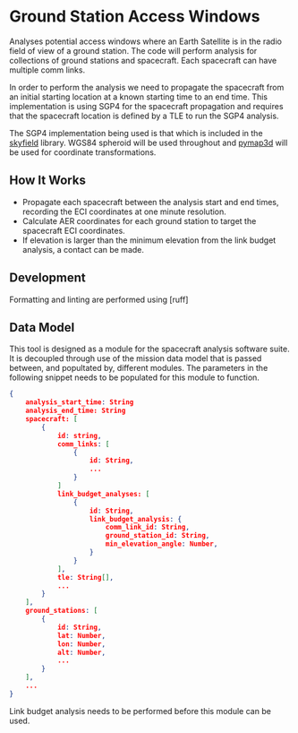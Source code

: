 # Ground Station Access Windows

Analyses potential access windows where an Earth Satellite is in the radio field of view of a ground station. The code will perform analysis for collections of ground stations and spacecraft. Each spacecraft can have multiple comm links.

In order to perform the analysis we need to propagate the spacecraft from an initial starting location at a known starting time to an end time. This implementation is using SGP4 for the spacecraft propagation and requires that the spacecraft location is defined by a TLE to run the SGP4 analysis.

The SGP4 implementation being used is that which is included in the [skyfield](https://github.com/skyfielders/python-skyfield) library. WGS84 spheroid will be used throughout and [pymap3d](https://pypi.org/project/pymap3d/) will be used for coordinate transformations.

## How It Works

* Propagate each spacecraft between the analysis start and end times, recording the ECI coordinates at one minute resolution.
* Calculate AER coordinates for each ground station to target the spacecraft ECI coordinates.
* If elevation is larger than the minimum elevation from the link budget analysis, a contact can be made.

## Development

Formatting and linting are performed using [ruff]

## Data Model

This tool is designed as a module for the spacecraft analysis software suite. It is decoupled through use of the mission data model that is passed between, and popultated by, different modules. The parameters in the following snippet needs to be populated for this module to function.

```json
{
    analysis_start_time: String
    analysis_end_time: String
    spacecraft: [
        {
            id: string,
            comm_links: [
                {
                    id: String,
                    ...
                }
            ]
            link_budget_analyses: [
                {
                    id: String,
                    link_budget_analysis: {
                        comm_link_id: String,
                        ground_station_id: String,
                        min_elevation_angle: Number,
                    }
                }
            ],
            tle: String[],
            ...
        }
    ],
    ground_stations: [
        {
            id: String,
            lat: Number,
            lon: Number,
            alt: Number,
            ...
        }
    ],
    ...
}
```

Link budget analysis needs to be performed before this module can be used.